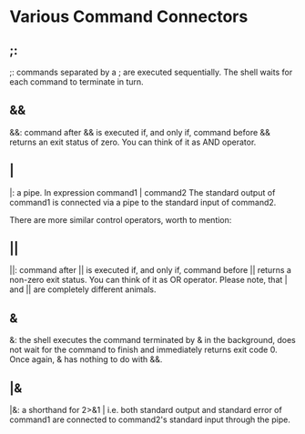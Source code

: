 # Various Command Connectors

## ;:

;: commands separated by a ; are executed sequentially. The shell waits for each command to terminate in turn.

## &&

&&: command after && is executed if, and only if, command before && returns an exit status of zero. You can think of it as AND operator.

## |

|: a pipe. In expression command1 | command2 The standard output of command1 is connected via a pipe to the standard input of command2.

There are more similar control operators, worth to mention:

## ||

||: command after || is executed if, and only if, command before || returns a non-zero exit status. You can think of it as OR operator. Please note, that | and || are completely different animals.

## &

&: the shell executes the command terminated by & in the background, does not wait for the command to finish and immediately returns exit code 0. Once again, & has nothing to do with &&.

## |&

|&: a shorthand for 2>&1 | i.e. both standard output and standard error of command1 are connected to command2's standard input through the pipe.
